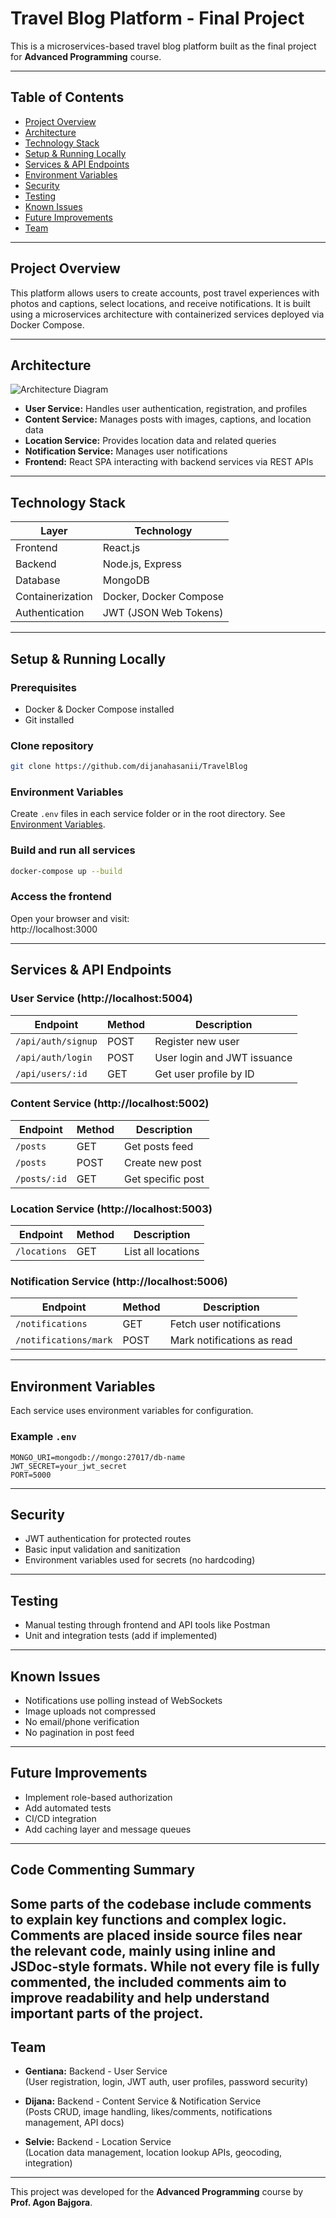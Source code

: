 # Travel Blog Platform - Final Project

This is a microservices-based travel blog platform built as the final project for **Advanced Programming** course.

---

## Table of Contents

- [Project Overview](#project-overview)  
- [Architecture](#architecture)  
- [Technology Stack](#technology-stack)  
- [Setup & Running Locally](#setup--running-locally)  
- [Services & API Endpoints](#services--api-endpoints)  
- [Environment Variables](#environment-variables)  
- [Security](#security)  
- [Testing](#testing)  
- [Known Issues](#known-issues)  
- [Future Improvements](#future-improvements)  
- [Team](#team)

---

## Project Overview

This platform allows users to create accounts, post travel experiences with photos and captions, select locations, and receive notifications. It is built using a microservices architecture with containerized services deployed via Docker Compose.

---

## Architecture

![Architecture Diagram](./docs/architecture-diagram.png)

- **User Service:** Handles user authentication, registration, and profiles  
- **Content Service:** Manages posts with images, captions, and location data  
- **Location Service:** Provides location data and related queries  
- **Notification Service:** Manages user notifications  
- **Frontend:** React SPA interacting with backend services via REST APIs

---

## Technology Stack

| Layer            | Technology            |
|------------------|------------------------|
| Frontend         | React.js              |
| Backend          | Node.js, Express      |
| Database         | MongoDB               |
| Containerization | Docker, Docker Compose|
| Authentication   | JWT (JSON Web Tokens) |

---

## Setup & Running Locally

### Prerequisites

- Docker & Docker Compose installed  
- Git installed

### Clone repository

```bash
git clone https://github.com/dijanahasanii/TravelBlog
```

### Environment Variables

Create `.env` files in each service folder or in the root directory. See [Environment Variables](#environment-variables).

### Build and run all services

```bash
docker-compose up --build
```

### Access the frontend

Open your browser and visit:  
http://localhost:3000

---

## Services & API Endpoints

### User Service (http://localhost:5004)

| Endpoint             | Method | Description                |
|----------------------|--------|----------------------------|
| `/api/auth/signup`   | POST   | Register new user          |
| `/api/auth/login`    | POST   | User login and JWT issuance|
| `/api/users/:id`     | GET    | Get user profile by ID     |

### Content Service (http://localhost:5002)

| Endpoint         | Method | Description         |
|------------------|--------|---------------------|
| `/posts`         | GET    | Get posts feed      |
| `/posts`         | POST   | Create new post     |
| `/posts/:id`     | GET    | Get specific post   |

### Location Service (http://localhost:5003)

| Endpoint         | Method | Description         |
|------------------|--------|---------------------|
| `/locations`     | GET    | List all locations  |

### Notification Service (http://localhost:5006)

| Endpoint                | Method | Description                   |
|-------------------------|--------|-------------------------------|
| `/notifications`        | GET    | Fetch user notifications      |
| `/notifications/mark`   | POST   | Mark notifications as read    |

---

## Environment Variables

Each service uses environment variables for configuration.

### Example `.env`

```env
MONGO_URI=mongodb://mongo:27017/db-name
JWT_SECRET=your_jwt_secret
PORT=5000
```

---

## Security

- JWT authentication for protected routes  
- Basic input validation and sanitization  
- Environment variables used for secrets (no hardcoding)  

---

## Testing

- Manual testing through frontend and API tools like Postman  
- Unit and integration tests (add if implemented)

---

## Known Issues

- Notifications use polling instead of WebSockets  
- Image uploads not compressed  
- No email/phone verification  
- No pagination in post feed

---

## Future Improvements

- Implement role-based authorization  
- Add automated tests  
- CI/CD integration  
- Add caching layer and message queues

---
## Code Commenting Summary
Some parts of the codebase include comments to explain key functions and complex logic. Comments are placed inside source files near the relevant code, mainly using inline and JSDoc-style formats. While not every file is fully commented, the included comments aim to improve readability and help understand important parts of the project.
---


## Team

- **Gentiana:** Backend - User Service  
  (User registration, login, JWT auth, user profiles, password security)

- **Dijana:** Backend - Content Service & Notification Service  
  (Posts CRUD, image handling, likes/comments, notifications management, API docs)

- **Selvie:** Backend - Location Service  
  (Location data management, location lookup APIs, geocoding, integration)

---

This project was developed for the **Advanced Programming** course by **Prof. Agon Bajgora**.